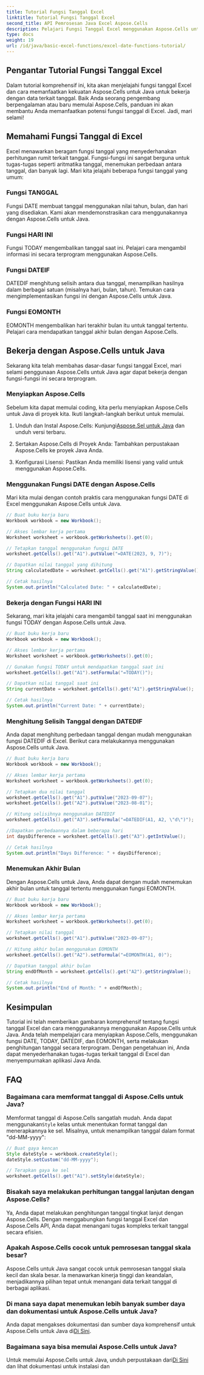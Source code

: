 ```yaml
---
title: Tutorial Fungsi Tanggal Excel
linktitle: Tutorial Fungsi Tanggal Excel
second_title: API Pemrosesan Java Excel Aspose.Cells
description: Pelajari Fungsi Tanggal Excel menggunakan Aspose.Cells untuk Java. Jelajahi tutorial langkah demi langkah dengan kode sumber.
type: docs
weight: 19
url: /id/java/basic-excel-functions/excel-date-functions-tutorial/
---
```


## Pengantar Tutorial Fungsi Tanggal Excel

Dalam tutorial komprehensif ini, kita akan menjelajahi fungsi tanggal Excel dan cara memanfaatkan kekuatan Aspose.Cells untuk Java untuk bekerja dengan data terkait tanggal. Baik Anda seorang pengembang berpengalaman atau baru memulai Aspose.Cells, panduan ini akan membantu Anda memanfaatkan potensi fungsi tanggal di Excel. Jadi, mari selami!

## Memahami Fungsi Tanggal di Excel

Excel menawarkan beragam fungsi tanggal yang menyederhanakan perhitungan rumit terkait tanggal. Fungsi-fungsi ini sangat berguna untuk tugas-tugas seperti aritmatika tanggal, menemukan perbedaan antara tanggal, dan banyak lagi. Mari kita jelajahi beberapa fungsi tanggal yang umum:

### Fungsi TANGGAL

Fungsi DATE membuat tanggal menggunakan nilai tahun, bulan, dan hari yang disediakan. Kami akan mendemonstrasikan cara menggunakannya dengan Aspose.Cells untuk Java.

### Fungsi HARI INI

Fungsi TODAY mengembalikan tanggal saat ini. Pelajari cara mengambil informasi ini secara terprogram menggunakan Aspose.Cells.

### Fungsi DATEIF

DATEDIF menghitung selisih antara dua tanggal, menampilkan hasilnya dalam berbagai satuan (misalnya hari, bulan, tahun). Temukan cara mengimplementasikan fungsi ini dengan Aspose.Cells untuk Java.

### Fungsi EOMONTH

EOMONTH mengembalikan hari terakhir bulan itu untuk tanggal tertentu. Pelajari cara mendapatkan tanggal akhir bulan dengan Aspose.Cells.

## Bekerja dengan Aspose.Cells untuk Java

Sekarang kita telah membahas dasar-dasar fungsi tanggal Excel, mari selami penggunaan Aspose.Cells untuk Java agar dapat bekerja dengan fungsi-fungsi ini secara terprogram.

### Menyiapkan Aspose.Cells

Sebelum kita dapat memulai coding, kita perlu menyiapkan Aspose.Cells untuk Java di proyek kita. Ikuti langkah-langkah berikut untuk memulai.

1. Unduh dan Instal Aspose.Cells: Kunjungi[Aspose.Sel untuk Java](https://releases.aspose.com/cells/java/) dan unduh versi terbaru.

2. Sertakan Aspose.Cells di Proyek Anda: Tambahkan perpustakaan Aspose.Cells ke proyek Java Anda.

3. Konfigurasi Lisensi: Pastikan Anda memiliki lisensi yang valid untuk menggunakan Aspose.Cells.

### Menggunakan Fungsi DATE dengan Aspose.Cells

Mari kita mulai dengan contoh praktis cara menggunakan fungsi DATE di Excel menggunakan Aspose.Cells untuk Java.

```java
// Buat buku kerja baru
Workbook workbook = new Workbook();

// Akses lembar kerja pertama
Worksheet worksheet = workbook.getWorksheets().get(0);

// Tetapkan tanggal menggunakan fungsi DATE
worksheet.getCells().get("A1").putValue("=DATE(2023, 9, 7)");

// Dapatkan nilai tanggal yang dihitung
String calculatedDate = worksheet.getCells().get("A1").getStringValue();

// Cetak hasilnya
System.out.println("Calculated Date: " + calculatedDate);
```

### Bekerja dengan Fungsi HARI INI

Sekarang, mari kita jelajahi cara mengambil tanggal saat ini menggunakan fungsi TODAY dengan Aspose.Cells untuk Java.

```java
// Buat buku kerja baru
Workbook workbook = new Workbook();

// Akses lembar kerja pertama
Worksheet worksheet = workbook.getWorksheets().get(0);

// Gunakan fungsi TODAY untuk mendapatkan tanggal saat ini
worksheet.getCells().get("A1").setFormula("=TODAY()");

// Dapatkan nilai tanggal saat ini
String currentDate = worksheet.getCells().get("A1").getStringValue();

// Cetak hasilnya
System.out.println("Current Date: " + currentDate);
```

### Menghitung Selisih Tanggal dengan DATEDIF

Anda dapat menghitung perbedaan tanggal dengan mudah menggunakan fungsi DATEDIF di Excel. Berikut cara melakukannya menggunakan Aspose.Cells untuk Java.

```java
// Buat buku kerja baru
Workbook workbook = new Workbook();

// Akses lembar kerja pertama
Worksheet worksheet = workbook.getWorksheets().get(0);

// Tetapkan dua nilai tanggal
worksheet.getCells().get("A1").putValue("2023-09-07");
worksheet.getCells().get("A2").putValue("2023-08-01");

// Hitung selisihnya menggunakan DATEDIF
worksheet.getCells().get("A3").setFormula("=DATEDIF(A1, A2, \"d\")");

//Dapatkan perbedaannya dalam beberapa hari
int daysDifference = worksheet.getCells().get("A3").getIntValue();

// Cetak hasilnya
System.out.println("Days Difference: " + daysDifference);
```

### Menemukan Akhir Bulan

Dengan Aspose.Cells untuk Java, Anda dapat dengan mudah menemukan akhir bulan untuk tanggal tertentu menggunakan fungsi EOMONTH.

```java
// Buat buku kerja baru
Workbook workbook = new Workbook();

// Akses lembar kerja pertama
Worksheet worksheet = workbook.getWorksheets().get(0);

// Tetapkan nilai tanggal
worksheet.getCells().get("A1").putValue("2023-09-07");

// Hitung akhir bulan menggunakan EOMONTH
worksheet.getCells().get("A2").setFormula("=EOMONTH(A1, 0)");

// Dapatkan tanggal akhir bulan
String endOfMonth = worksheet.getCells().get("A2").getStringValue();

// Cetak hasilnya
System.out.println("End of Month: " + endOfMonth);
```

## Kesimpulan

Tutorial ini telah memberikan gambaran komprehensif tentang fungsi tanggal Excel dan cara menggunakannya menggunakan Aspose.Cells untuk Java. Anda telah mempelajari cara menyiapkan Aspose.Cells, menggunakan fungsi DATE, TODAY, DATEDIF, dan EOMONTH, serta melakukan penghitungan tanggal secara terprogram. Dengan pengetahuan ini, Anda dapat menyederhanakan tugas-tugas terkait tanggal di Excel dan menyempurnakan aplikasi Java Anda.

## FAQ

### Bagaimana cara memformat tanggal di Aspose.Cells untuk Java?

 Memformat tanggal di Aspose.Cells sangatlah mudah. Anda dapat menggunakan`Style` kelas untuk menentukan format tanggal dan menerapkannya ke sel. Misalnya, untuk menampilkan tanggal dalam format "dd-MM-yyyy":

```java
// Buat gaya kencan
Style dateStyle = workbook.createStyle();
dateStyle.setCustom("dd-MM-yyyy");

// Terapkan gaya ke sel
worksheet.getCells().get("A1").setStyle(dateStyle);
```

### Bisakah saya melakukan perhitungan tanggal lanjutan dengan Aspose.Cells?

Ya, Anda dapat melakukan penghitungan tanggal tingkat lanjut dengan Aspose.Cells. Dengan menggabungkan fungsi tanggal Excel dan Aspose.Cells API, Anda dapat menangani tugas kompleks terkait tanggal secara efisien.

### Apakah Aspose.Cells cocok untuk pemrosesan tanggal skala besar?

Aspose.Cells untuk Java sangat cocok untuk pemrosesan tanggal skala kecil dan skala besar. Ia menawarkan kinerja tinggi dan keandalan, menjadikannya pilihan tepat untuk menangani data terkait tanggal di berbagai aplikasi.

### Di mana saya dapat menemukan lebih banyak sumber daya dan dokumentasi untuk Aspose.Cells untuk Java?

 Anda dapat mengakses dokumentasi dan sumber daya komprehensif untuk Aspose.Cells untuk Java di[Di Sini](https://reference.aspose.com/cells/java/).

### Bagaimana saya bisa memulai Aspose.Cells untuk Java?

 Untuk memulai Aspose.Cells untuk Java, unduh perpustakaan dari[Di Sini](https://releases.aspose.com/cells/java/) dan lihat dokumentasi untuk instalasi dan